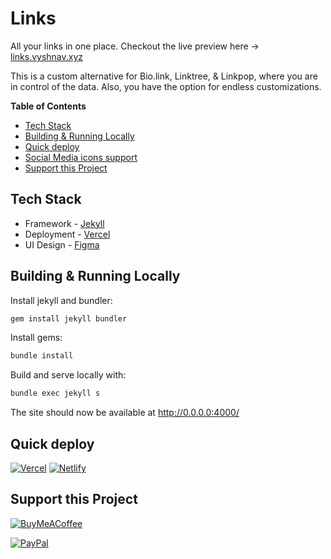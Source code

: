# Links
All your links in one place. Checkout the live preview here -> [links.vyshnav.xyz](https://links.vyshnav.xyz/)

This is a custom alternative for Bio.link, Linktree, & Linkpop, where you are in control of the data. Also, you have the option for endless customizations.

**Table of Contents**
  - [Tech Stack](#tech-stack)
  - [Building & Running Locally](#building--running-locally)
  - [Quick deploy](#quick-deploy)
  - [Social Media icons support](https://github.com/Vyshnav2255/links/issues/8)
  - [Support this Project](#support-this-project)

## Tech Stack

* Framework - [Jekyll](https://jekyllrb.com/)
* Deployment - [Vercel](https://vercel.com/)
* UI Design - [Figma](https://www.figma.com/community/file/1140170887273934289)

## Building & Running Locally

Install jekyll and bundler:
```bash
gem install jekyll bundler
```

Install gems:
```bash
bundle install
```

Build and serve locally with:
```bash
bundle exec jekyll s
```

The site should now be available at http://0.0.0.0:4000/

## Quick deploy

[![Vercel](https://img.shields.io/badge/vercel-%23000000.svg?style=for-the-badge&logo=vercel&logoColor=white)](https://vercel.com/import/git?s=https://github.com/vyshnav2255/links) [![Netlify](https://img.shields.io/badge/netlify-%23000000.svg?style=for-the-badge&logo=netlify&logoColor=#00C7B7)](https://app.netlify.com/start/deploy?repository=https://github.com/vyshnav2255/links)

## Support this Project

[![BuyMeACoffee](https://img.shields.io/badge/Buy%20Me%20a%20Coffee-ffdd00?style=for-the-badge&logo=buy-me-a-coffee&logoColor=black)](https://www.buymeacoffee.com/vyshnav)

[![PayPal](https://img.shields.io/badge/PayPal-00457C?style=for-the-badge&logo=paypal&logoColor=white)](https://paypal.me/vyshnavg1)